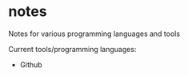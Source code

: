 # notes

Notes for various programming languages and tools

Current tools/programming languages:
- Github

